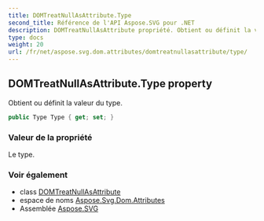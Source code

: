 ```yaml
---
title: DOMTreatNullAsAttribute.Type
second_title: Référence de l'API Aspose.SVG pour .NET
description: DOMTreatNullAsAttribute propriété. Obtient ou définit la valeur du type.
type: docs
weight: 20
url: /fr/net/aspose.svg.dom.attributes/domtreatnullasattribute/type/
---
```

## DOMTreatNullAsAttribute.Type property

Obtient ou définit la valeur du type.

```csharp
public Type Type { get; set; }
```

### Valeur de la propriété

Le type.

### Voir également

* class [DOMTreatNullAsAttribute](../)
* espace de noms [Aspose.Svg.Dom.Attributes](../../domtreatnullasattribute/)
* Assemblée [Aspose.SVG](../../../)


